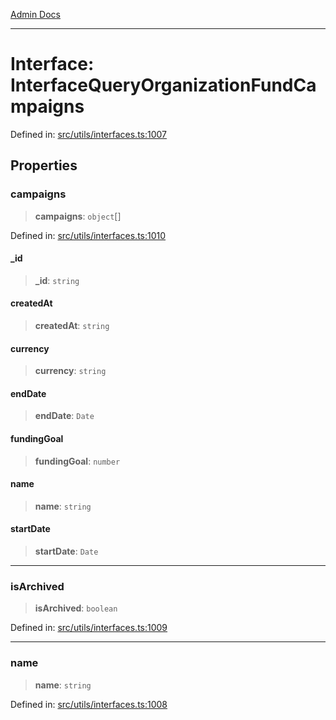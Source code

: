[Admin Docs](/)

***

# Interface: InterfaceQueryOrganizationFundCampaigns

Defined in: [src/utils/interfaces.ts:1007](https://github.com/PalisadoesFoundation/talawa-admin/blob/main/src/utils/interfaces.ts#L1007)

## Properties

### campaigns

> **campaigns**: `object`[]

Defined in: [src/utils/interfaces.ts:1010](https://github.com/PalisadoesFoundation/talawa-admin/blob/main/src/utils/interfaces.ts#L1010)

#### \_id

> **\_id**: `string`

#### createdAt

> **createdAt**: `string`

#### currency

> **currency**: `string`

#### endDate

> **endDate**: `Date`

#### fundingGoal

> **fundingGoal**: `number`

#### name

> **name**: `string`

#### startDate

> **startDate**: `Date`

***

### isArchived

> **isArchived**: `boolean`

Defined in: [src/utils/interfaces.ts:1009](https://github.com/PalisadoesFoundation/talawa-admin/blob/main/src/utils/interfaces.ts#L1009)

***

### name

> **name**: `string`

Defined in: [src/utils/interfaces.ts:1008](https://github.com/PalisadoesFoundation/talawa-admin/blob/main/src/utils/interfaces.ts#L1008)
